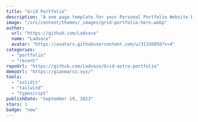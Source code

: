 ```yaml
---
title: "Grid Portfolio"
description: "A one page template for your Personal Portfolio Website built with Astro and TailwindCSS."
image: "/src/content/themes/_images/grid-portfolio-hero.webp"
author:
  url: "https://github.com/Ladvace"
  name: "Ladvace"
  avatar: "https://avatars.githubusercontent.com/u/31326058?v=4"
categories:
  - "portfolio"
  - "recent"
repoUrl: "https://github.com/Ladvace/Grid-astro-portfolio"
demoUrl: "https://gianmarco.xyz/"
tools:
  - "solidjs"
  - "tailwind"
  - "typescript"
publishDate: "September 19, 2023"
stars: 1
badge: "new"
---
```

